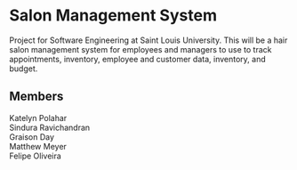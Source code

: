 Salon Management System
========
Project for Software Engineering at Saint Louis University. This will be a hair salon
management system for employees and managers to use to track appointments, inventory, 
employee and customer data, inventory, and budget. 

Members
----
Katelyn Polahar     
Sindura Ravichandran        
Graison Day       
Matthew Meyer     
Felipe Oliveira       



